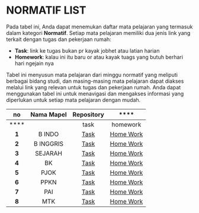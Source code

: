 # NORMATIF LIST

Pada tabel ini, Anda dapat menemukan daftar mata pelajaran yang termasuk dalam kategori **Normatif**. Setiap mata pelajaran memiliki dua jenis link yang terkait dengan tugas dan pekerjaan rumah:

- **Task**: link ke tugas bukan pr kayak jobhet atau latian harian
- **Homework**: kalau ini itu baru or atau kayak tuags yang butuh berhari hari ngejain nya

Tabel ini menyusun mata pelajaran dari minggu normatif yang meliputi berbagai bidang studi, dan masing-masing mata pelajaran dapat diakses melalui link yang relevan untuk tugas dan pekerjaan rumah. Anda dapat menggunakan tabel ini untuk menavigasi dan mengakses informasi yang diperlukan untuk setiap mata pelajaran dengan mudah.

|  **no**  | **Nama Mapel** |                                     **Repository**                                     |                                          \*\*\*\*                                          |
| :------: | :------------: | :------------------------------------------------------------------------------------: | :----------------------------------------------------------------------------------------: |
| \*\*\*\* |                |                                          task                                          |                                          homework                                          |
|  **1**   |     B INDO     | [Task](https://github.com/ridwan-arch-v/ridwankhafidi/tree/main/docs/schoool/homeWork/normatif) | [Home Work](https://github\.com/ridwan\-arch\-v/ridwankhafidi/tree/main/docs/schoool/homeWork/normatif) |
|  **2**   |   B INGGRIS    | [Task](https://github.com/ridwan-arch-v/ridwankhafidi/tree/main/docs/schoool/homeWork/normatif) | [Home Work](https://github\.com/ridwan\-arch\-v/ridwankhafidi/tree/main/docs/schoool/homeWork/normatif) |
|  **3**   |    SEJARAH     | [Task](https://github.com/ridwan-arch-v/ridwankhafidi/tree/main/docs/schoool/homeWork/normatif) | [Home Work](https://github\.com/ridwan\-arch\-v/ridwankhafidi/tree/main/docs/schoool/homeWork/normatif) |
|  **4**   |       BK       | [Task](https://github.com/ridwan-arch-v/ridwankhafidi/tree/main/docs/schoool/homeWork/normatif) | [Home Work](https://github\.com/ridwan\-arch\-v/ridwankhafidi/tree/main/docs/schoool/homeWork/normatif) |
|  **5**   |      PJOK      | [Task](https://github.com/ridwan-arch-v/ridwankhafidi/tree/main/docs/schoool/homeWork/normatif) | [Home Work](https://github\.com/ridwan\-arch\-v/ridwankhafidi/tree/main/docs/schoool/homeWork/normatif) |
|  **6**   |      PPKN      | [Task](https://github.com/ridwan-arch-v/ridwankhafidi/tree/main/docs/schoool/homeWork/normatif) | [Home Work](https://github\.com/ridwan\-arch\-v/ridwankhafidi/tree/main/docs/schoool/homeWork/normatif) |
|  **7**   |      PAI       | [Task](https://github.com/ridwan-arch-v/ridwankhafidi/tree/main/docs/schoool/homeWork/normatif) | [Home Work](https://github\.com/ridwan\-arch\-v/ridwankhafidi/tree/main/docs/schoool/homeWork/normatif) |
|  **8**   |      MTK       | [Task](https://github.com/ridwan-arch-v/ridwankhafidi/tree/main/docs/schoool/homeWork/normatif) | [Home Work](https://github\.com/ridwan\-arch\-v/ridwankhafidi/tree/main/docs/schoool/homeWork/normatif) |
